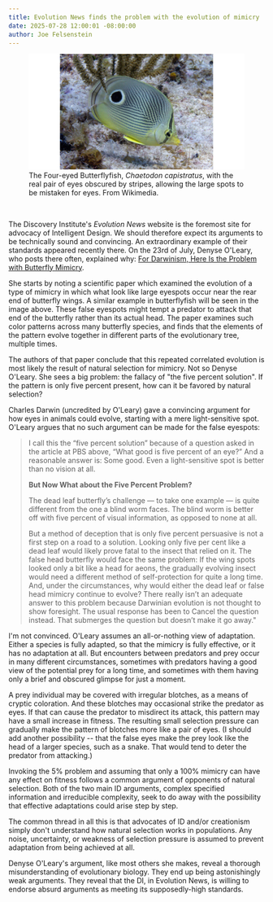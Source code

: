 ```yaml
---
title: Evolution News finds the problem with the evolution of mimicry
date: 2025-07-28 12:00:01 -08:00:00
author: Joe Felsenstein
---
```




<figure><img src="/uploads/2025/Butterflyfish.jpg" alt="[The Four-eyed Butterflyfish]"/><br/>
<figcaption>The Four-eyed Butterflyfish, <em>Chaetodon capistratus</em>, 
with the real pair of eyes obscured by stripes, allowing the large spots 
to be mistaken for eyes. From Wikimedia.</figcaption></figure>

<p>&nbsp;&nbsp;</p>

The Discovery Institute's _Evolution News_ website is the foremost site for 
advocacy of Intelligent Design.  We should therefore expect its arguments to 
be technically sound and convincing.  An extraordinary example of their 
standards appeared recently there.  On the 23rd of July, Denyse O'Leary,
who posts there often, explained why: 
[For Darwinism, Here Is the Problem with Butterfly Mimicry](https://evolutionnews.org/2025/07/for-darwinism-here-is-the-problem-with-butterfly-mimicry/).

She starts by noting a scientific paper which examined the evolution of 
a type of mimicry in which what look like large eyespots occur near the 
rear end of butterfly wings.  A similar example in butterflyfish will be 
seen in the image above.  These false eyespots might tempt a predator to 
attack that end of the butterfly rather than its actual head.  The 
paper examines such color patterns across many butterfly species, and 
finds that the elements of the pattern evolve together in different 
parts of the evolutionary tree, multiple times.

The authors of that paper conclude that this repeated correlated evolution 
is most likely the result of natural selection for mimicry.
Not so Denyse O'Leary.  She sees a big problem: the fallacy of 
"the five percent solution".  If the pattern is only five 
percent present, how can it be favored by natural selection?

Charles Darwin (uncredited by O'Leary) gave a convincing 
argument for how eyes in animals could evolve, starting 
with a mere light-sensitive spot.  O'Leary argues that 
no such argument can be made for the false eyespots:

> I call this the “five percent solution” because of a question asked in the article at PBS above, “What good is five percent of an eye?” And a reasonable answer is: Some good. Even a light-sensitive spot is better than no vision at all.
>
> **But Now What about the Five Percent Problem?**
>
> The dead leaf butterfly’s challenge — to take one example — is quite different from the one a blind worm faces. The blind worm is better off with five percent of visual information, as opposed to none at all.
>
> But a method of deception that is only five percent persuasive is not a first step on a road to a solution. Looking only five per cent like a dead leaf would likely prove fatal to the insect that relied on it. The false head butterfly would face the same problem: If the wing spots looked only a bit like a head for aeons, the gradually evolving insect would need a different method of self-protection for quite a long time. And, under the circumstances, why would either the dead leaf or false head mimicry continue to evolve?
> There really isn’t an adequate answer to this problem because Darwinian evolution is not thought to show foresight. The usual response has been to Cancel the question instead. That submerges the question but doesn’t make it go away."

I'm not convinced. <!--more--> O'Leary assumes an all-or-nothing view of adaptation.  Either a 
species is fully adapted, so that the mimicry is fully effective, or it has 
no adaptation at all.  But encounters between predators and prey occur in many 
different circumstances, sometimes with predators having a good view of the 
potential prey for a long time, and sometimes with them having only a brief 
and obscured glimpse for just a moment.  

A prey individual may be covered with irregular blotches, as a means of 
cryptic coloration.  And these blotches may occasional strike the predator 
as eyes.  If that can cause the predator to misdirect its attack, this 
pattern may have a small increase in fitness.  The resulting small 
selection pressure can gradually make the pattern of blotches more like 
a pair of eyes. (I should add another possibility -- that the false eyes 
make the prey look like the head of a larger species, such as a 
snake.  That would tend to deter the predator from attacking.)

Invoking the 5% problem and assuming that only a 100% mimicry can have 
any effect on fitness follows a common argument of opponents of 
natural selection.  Both of the two main ID arguments, complex specified 
information and irreducible complexity, seek to do away with the 
possibility that effective adaptations could arise step by step.

The common thread in all this is that advocates of ID and/or creationism 
simply don't understand how natural selection works in populations. 
Any noise, uncertainty, or weakness of selection pressure is assumed to 
prevent adaptation from being achieved at all.

Denyse O'Leary's argument, like most others she makes, reveal a 
thorough misunderstanding of evolutionary biology.  They end up 
being astonishingly weak arguments.  They reveal that the DI, in 
Evolution News, is willing to endorse absurd arguments as meeting 
its supposedly-high standards.

